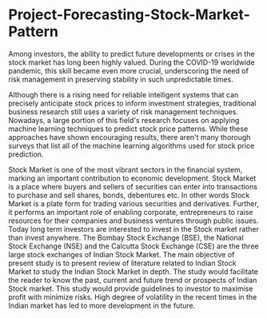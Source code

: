 # Project-Forecasting-Stock-Market-Pattern

Among investors, the ability to predict future developments or crises in the stock market has long been highly valued. During the COVID-19 worldwide pandemic, this skill became even more crucial, underscoring the need of risk management in preserving stability in such unpredictable times. 

Although there is a rising need for reliable intelligent systems that can precisely anticipate stock prices to inform investment strategies, traditional business research still uses a variety of risk management techniques. Nowadays, a large portion of this field's research focuses on applying machine learning techniques to predict stock price patterns. While these approaches have shown encouraging results, there aren't many thorough surveys that list all of the machine learning algorithms used for stock price prediction. 

Stock Market is one of the most vibrant sectors in the financial system, marking an important contribution to economic development. Stock Market is a place where buyers and sellers of securities can enter into transactions to purchase and sell shares, bonds, debentures etc. In other words Stock Market is a plate form for trading various securities and derivatives. Further, it performs an important role of enabling corporate, entrepreneurs to raise resources for their companies and business ventures through public issues. Today long term investors are interested to invest in the Stock market rather than invest anywhere. The Bombay Stock Exchange (BSE), the National Stock Exchange (NSE) and the Calcutta Stock Exchange (CSE) are the three large stock exchanges of Indian Stock Market.
The main objective of present study is to present review of literature related to Indian Stock Market to study the Indian Stock Market in depth. The study would facilitate the reader to know the past, current and future trend or prospects of Indian Stock market. This study would provide guidelines to investor to maximise profit with minimize risks. High degree of volatility in the recent times in the Indian market has led to more development in the future.

